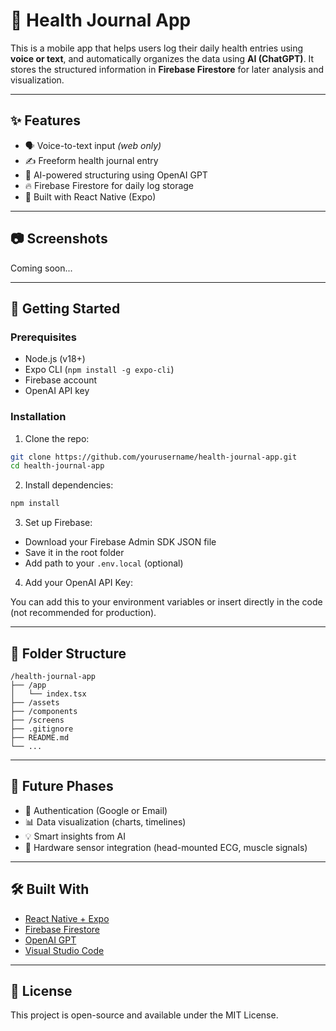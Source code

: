 # 🧠 Health Journal App

This is a mobile app that helps users log their daily health entries using **voice or text**, and automatically organizes the data using **AI (ChatGPT)**. It stores the structured information in **Firebase Firestore** for later analysis and visualization.

---

## ✨ Features

- 🗣️ Voice-to-text input *(web only)*
- ✍️ Freeform health journal entry
- 🤖 AI-powered structuring using OpenAI GPT
- 🔥 Firebase Firestore for daily log storage
- 📱 Built with React Native (Expo)

---

## 📷 Screenshots

Coming soon...

---

## 🚀 Getting Started

### Prerequisites

- Node.js (v18+)
- Expo CLI (`npm install -g expo-cli`)
- Firebase account
- OpenAI API key

### Installation

1. Clone the repo:

```bash
git clone https://github.com/yourusername/health-journal-app.git
cd health-journal-app
```

2. Install dependencies:

```bash
npm install
```

3. Set up Firebase:

- Download your Firebase Admin SDK JSON file
- Save it in the root folder
- Add path to your `.env.local` (optional)

4. Add your OpenAI API Key:

You can add this to your environment variables or insert directly in the code (not recommended for production).

---

## 📂 Folder Structure

```
/health-journal-app
├── /app
│   └── index.tsx
├── /assets
├── /components
├── /screens
├── .gitignore
├── README.md
└── ...
```

---

## 🧠 Future Phases

- 🔐 Authentication (Google or Email)
- 📊 Data visualization (charts, timelines)
- 💡 Smart insights from AI
- 🧲 Hardware sensor integration (head-mounted ECG, muscle signals)

---

## 🛠️ Built With

- [React Native + Expo](https://reactnative.dev/)
- [Firebase Firestore](https://firebase.google.com/)
- [OpenAI GPT](https://platform.openai.com/)
- [Visual Studio Code](https://code.visualstudio.com/)

---

## 📄 License

This project is open-source and available under the MIT License.